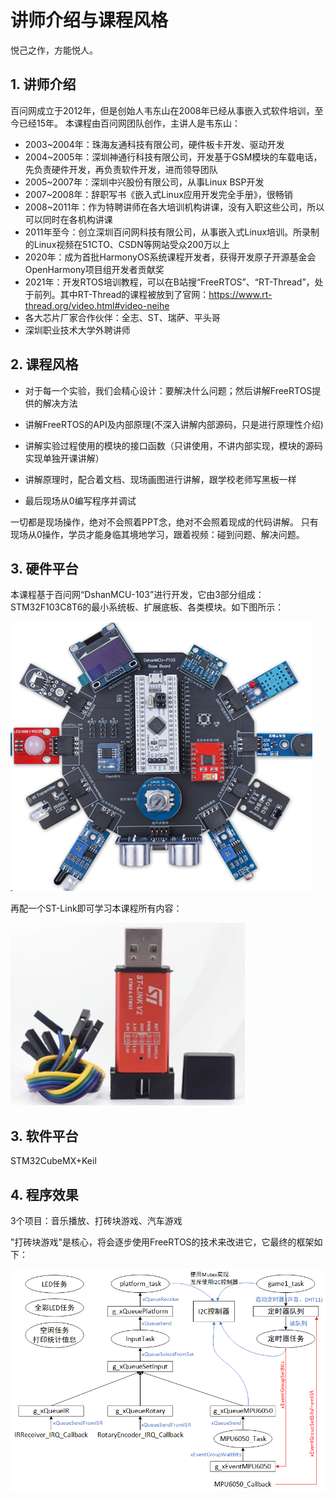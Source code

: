 # 讲师介绍与课程风格

悦己之作，方能悦人。

## 1. 讲师介绍

百问网成立于2012年，但是创始人韦东山在2008年已经从事嵌入式软件培训，至今已经15年。
本课程由百问网团队创作，主讲人是韦东山：

* 2003~2004年：珠海友通科技有限公司，硬件板卡开发、驱动开发
* 2004~2005年：深圳神通行科技有限公司，开发基于GSM模块的车载电话，先负责硬件开发，再负责软件开发，进而领导团队
* 2005~2007年：深圳中兴股份有限公司，从事Linux BSP开发
* 2007~2008年：辞职写书《嵌入式Linux应用开发完全手册》，很畅销
* 2008~2011年：作为特聘讲师在各大培训机构讲课，没有入职这些公司，所以可以同时在各机构讲课
* 2011年至今：创立深圳百问网科技有限公司，从事嵌入式Linux培训。所录制的Linux视频在51CTO、CSDN等网站受众200万以上
* 2020年：成为首批HarmonyOS系统课程开发者，获得开发原子开源基金会OpenHarmony项目组开发者贡献奖
* 2021年：开发RTOS培训教程，可以在B站搜“FreeRTOS”、“RT-Thread”，处于前列。其中RT-Thread的课程被放到了官网：https://www.rt-thread.org/video.html#video-neihe
* 各大芯片厂家合作伙伴：全志、ST、瑞萨、平头哥
* 深圳职业技术大学外聘讲师



## 2. 课程风格

* 对于每一个实验，我们会精心设计：要解决什么问题；然后讲解FreeRTOS提供的解决方法

* 讲解FreeRTOS的API及内部原理(不深入讲解内部源码，只是进行原理性介绍)

* 讲解实验过程使用的模块的接口函数（只讲使用，不讲内部实现，模块的源码实现单独开课讲解）

* 讲解原理时，配合着文档、现场画图进行讲解，跟学校老师写黑板一样

* 最后现场从0编写程序并调试



一切都是现场操作，绝对不会照着PPT念，绝对不会照着现成的代码讲解。
只有现场从0操作，学员才能身临其境地学习，跟着视频：碰到问题、解决问题。



## 3. 硬件平台

本课程基于百问网“DshanMCU-103”进行开发，它由3部分组成：STM32F103C8T6的最小系统板、扩展底板、各类模块。如下图所示：

![image-20230820080745178](pic/01_dshanmuc-f103.png)

再配一个ST-Link即可学习本课程所有内容：

![image-20230820080928576](pic/02_stlink.png)



## 3. 软件平台

STM32CubeMX+Keil



## 4. 程序效果

3个项目：音乐播放、打砖块游戏、汽车游戏

"打砖块游戏"是核心，将会逐步使用FreeRTOS的技术来改进它，它最终的框架如下：

![image-20230912165823411](pic/19_breakout_game_framework.png)

